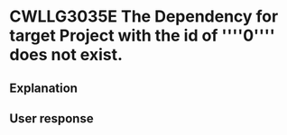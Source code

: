 # CWLLG3035E The Dependency for target Project with the id of ''''0'''' does not exist.

## Explanation

## User response